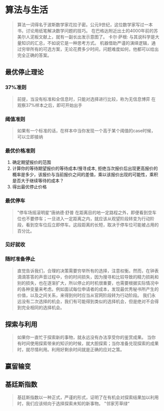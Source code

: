 # 算法与生活
> 算法一词得名于波斯数学家花拉子密。公元9世纪，这位数学家写过一本书，讨论用纸笔解决数学问题的技巧。
> 在巴格达附近出土的4000年前的苏美尔人泥板文献上，就有一副长出发示意图了。
> 卡尔·萨根: 与其说科学是大量知识的汇总，不如说它是一种思考方式。
> 机器借助严谨的演绎逻辑，通过穷举所有的可选方案，无论花费多少时间，问题难度如何，他都可以给出完全正确的答案。

## 最优停止理论
###  37%准则
> 前提，当没有标准和全信息时，只能对选择进行比较，称为无信息博弈
> 在观察37%样本之后，即可开始出手

### 阈值准则
> 如果有一个标准的话，在样本中当你发现一个高于某个阈值的case时候，可以立即接纳

### 最优价格准则
1. 确定期望报价的范围
2. 计算你的等待期望报价的等待成本/搜寻成本, 拒绝当次报价后出现更高报价的概率是多少，该报价与当前报价之间的差值，乘以该报价出现的可能性，乘积是否大于继续等待的成本？
3. 得出最优停止价格

### 最优停车
> "停车场摇滚明星“唐纳德·舒普
> 在距离目的地一定路程之外，即便看到空车位也不要停车；一旦进入一定距离之内，就应该从观望阶段转变为行动阶段，看到空车位后立即停车。这段距离的长短，取决于停车位可能被占用的百分比。

### 见好就收

### 随时准备停止
> 直觉告诉我们，合理的决策需要穷举所有的选择，注意权衡。然而，在钟表滴滴答答的声音过程中，你的时间损失，因为搜寻和比较导致的精力损耗和别的损失，也在逐渐扩大，所以停止的时机很重要，也需要根据实际情况中的各种变量来考虑。例如面试每位申请者的成本，发现最优秀秘书所产生的价值，以及之间关系，来得到何时应当从官网阶段转为行动阶段。
> 我们永远没有二次选择的机会，我们有可能得到类似的选择机会，但是绝对不会得到完全相同的选择机会。

## 探索与利用
> 如果你一直忙于探索新的事物，就永远没有办法享受你的鉴赏成果。
> 当你有时间使用探索带来的知识的时候，就大胆探索；当你准备兑现探索的成果时，就尽情利用。利用好剩余时间就是正确的应对之策。

## 赢留输变

## 基廷斯指数
> 基廷斯指数以一种正式，严谨的形式，证明了在有机会对探索结果加以利用时，我们应该倾向于选择探索未知的新事物。
> "邻家芳草绿“ 